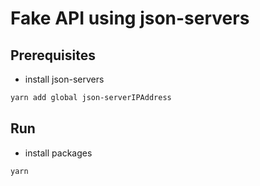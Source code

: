 # Fake API using json-servers

## Prerequisites

 - install json-servers
 ```bash
 yarn add global json-serverIPAddress
 ```

 ## Run

 - install packages
 ```bash
 yarn
 ```